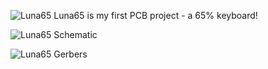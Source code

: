 ![Luna65](https://i.imgur.com/0fA2hrx.png)
Luna65 is my first PCB project - a 65% keyboard!

![Luna65 Schematic](https://i.imgur.com/XwSnxI7.png)

![Luna65 Gerbers](https://i.imgur.com/6nMQVop.png)
